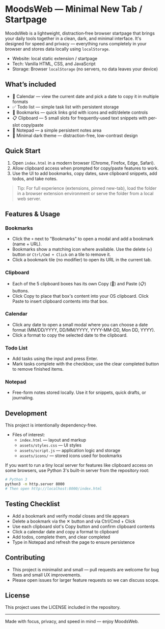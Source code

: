 # MoodsWeb — Minimal New Tab / Startpage

MoodsWeb is a lightweight, distraction‑free browser startpage that brings your daily tools together in a clean, dark, and minimal interface. It's designed for speed and privacy — everything runs completely in your browser and stores data locally using `localStorage`.

- Website: local static extension / startpage
- Tech: Vanilla HTML, CSS, and JavaScript
- Storage: Browser `localStorage` (no servers, no data leaves your device)

## What’s included

- 📅 Calendar — view the current date and pick a date to copy it in multiple formats
- ✅ Todo list — simple task list with persistent storage
- 🔖 Bookmarks — quick links grid with icons and edit/delete controls
- 📋 Clipboard — 5 small slots for frequently-used text snippets with per-slot copy/paste
- 📝 Notepad — a simple persistent notes area
- 🎨 Minimal dark theme — distraction-free, low-contrast design

## Quick Start

1. Open `index.html` in a modern browser (Chrome, Firefox, Edge, Safari).
2. Allow clipboard access when prompted for copy/paste features to work.
3. Use the UI to add bookmarks, copy dates, save clipboard snippets, add todos, and take notes.

> Tip: For full experience (extensions, pinned new-tab), load the folder in a browser extension environment or serve the folder from a local web server.

## Features & Usage

### Bookmarks

- Click the `+` next to "Bookmarks" to open a modal and add a bookmark (name + URL).
- Bookmarks show a matching icon where available. Use the delete (`✕`) button or `Ctrl/Cmd + Click` on a tile to remove it.
- Click a bookmark tile (no modifier) to open its URL in the current tab.

### Clipboard

- Each of the 5 clipboard boxes has its own Copy (📄) and Paste (📋) buttons.
- Click Copy to place that box's content into your OS clipboard. Click Paste to insert clipboard contents into that box.

### Calendar

- Click any date to open a small modal where you can choose a date format (MM/DD/YYYY, DD/MM/YYYY, YYYY-MM-DD, Mon DD, YYYY).
- Click a format to copy the selected date to the clipboard.

### Todo List

- Add tasks using the input and press Enter.
- Mark tasks complete with the checkbox; use the clear completed button to remove finished items.

### Notepad

- Free-form notes stored locally. Use it for snippets, quick drafts, or journaling.

## Development

This project is intentionally dependency-free.

- Files of interest:
  - `index.html` — layout and markup
  - `assets/styles.css` — UI styles
  - `assets/script.js` — application logic and storage
  - `assets/icons/` — stored icons used for bookmarks

If you want to run a tiny local server for features like clipboard access on some browsers, use Python 3's built-in server from the repository root:

```bash
# Python 3
python3 -m http.server 8000
# Then open http://localhost:8000/index.html
```

## Testing Checklist

- Add a bookmark and verify modal closes and tile appears
- Delete a bookmark via the ✕ button and via Ctrl/Cmd + Click
- Use each clipboard slot's Copy button and confirm clipboard contents
- Click a calendar date and copy a format to clipboard
- Add todos, complete them, and clear completed
- Type in Notepad and refresh the page to ensure persistence

## Contributing

- This project is minimalist and small — pull requests are welcome for bug fixes and small UX improvements.
- Please open issues for larger feature requests so we can discuss scope.

## License

This project uses the LICENSE included in the repository.

---

Made with focus, privacy, and speed in mind — enjoy MoodsWeb.
